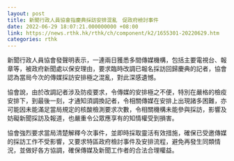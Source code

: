 ```yaml
---
layout: post
title: 新聞行政人員協會指慶典採訪安排混亂　促政府檢討事件
date: 2022-06-29 18:07:21.000000000 +08:00
link: https://news.rthk.hk/rthk/ch/component/k2/1655301-20220629.htm
categories: rthk
---
```


新聞行政人員協會發聲明表示，一連兩日獲悉多間傳媒機構，包括主要電視台、報章等，被政府新聞處以保安理由，要求臨時改調已報名採訪回歸慶典的記者，協會認為當局今次的傳媒採訪安排極之混亂，對此深感遺憾。

協會說，由於改調記者涉及防疫要求，令傳媒的安排極之不便，特別在嚴格的檢疫安排下，到最後一刻，才通知須調換記者，令相關傳媒在安排上出現諸多困難，亦可能因未能滿足當局規定的核酸檢測要求次數，令相關機構未能參與採訪，影響及妨礙新聞採訪及報道，也嚴重令公眾應享有的知情權受到損害。

協會強烈要求當局清楚解釋今次事件，並即時採取靈活有效措施，確保已受邀傳媒的採訪工作不受影響，又要求特區政府檢討事件及安排流程，避免再發生同類情況，並做好各方協調，確保傳媒及新聞工作者的合法合理權益。
